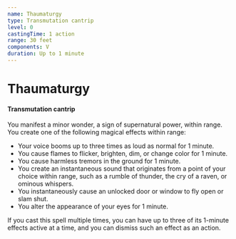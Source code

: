 ```yaml
---
name: Thaumaturgy
type: Transmutation cantrip
level: 0
castingTime: 1 action
range: 30 feet
components: V
duration: Up to 1 minute
---
```


# Thaumaturgy

#### Transmutation cantrip

You manifest a minor wonder, a sign of supernatural power, within range. You create one of the following magical effects within range:

-   Your voice booms up to three times as loud as normal for 1 minute.
-   You cause flames to flicker, brighten, dim, or change color for 1 minute.
-   You cause harmless tremors in the ground for 1 minute.
-   You create an instantaneous sound that originates from a point of your choice within range, such as a rumble of thunder, the cry of a raven, or ominous whispers.
-   You instantaneously cause an unlocked door or window to fly open or slam shut.
-   You alter the appearance of your eyes for 1 minute.

If you cast this spell multiple times, you can have up to three of its 1-minute effects active at a time, and you can dismiss such an effect as an action.
